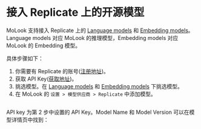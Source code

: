 # 接入 Replicate 上的开源模型

MoLook 支持接入 Replicate 上的 [Language models](https://replicate.com/collections/language-models) 和 [Embedding models](https://replicate.com/collections/embedding-models)。Language models 对应 MoLook 的推理模型，Embedding models 对应 MoLook 的 Embedding 模型。

具体步骤如下：

1. 你需要有 Replicate 的账号([注册地址](https://replicate.com/signin?next=/docs))。
2. 获取 API Key([获取地址](https://replicate.com/account/api-tokens))。
3. 挑选模型。在 [Language models](https://replicate.com/collections/language-models) 和 [Embedding models](https://replicate.com/collections/embedding-models) 下挑选模型。
4. 在 MoLook 的 `设置 > 模型供应商 > Replicate` 中添加模型。

<figure><img src="../../.gitbook/assets/image (4) (1) (1) (1).png" alt=""><figcaption></figcaption></figure>

API key 为第 2 步中设置的 API Key。Model Name 和 Model Version 可以在模型详情页中找到：

<figure><img src="../../.gitbook/assets/image (5) (1) (1).png" alt=""><figcaption></figcaption></figure>
